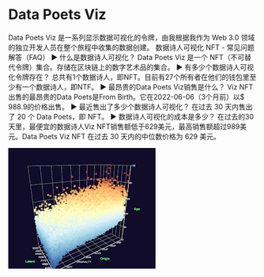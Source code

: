 # Data Poets Viz

Data Poets Viz 是一系列显示数据可视化的令牌，由我根据我作为 Web 3.0 领域的独立开发人员在整个旅程中收集的数据创建。
数据诗人可视化 NFT - 常见问题解答（FAQ）
▶ 什么是数据诗人可视化？
Data Poets Viz 是一个 NFT（不可替代令牌）集合。存储在区块链上的数字艺术品的集合。
▶ 有多少个数据诗人可视化令牌存在？
总共有1个数据诗人，即NFT。目前有27个所有者在他们的钱包里至少有一个数据诗人，即NTF。
▶ 最昂贵的Data Poets Viz销售是什么？
Viz NFT出售的最昂贵的Data Poets是From Birth。它在2022-06-06（3个月前）以$ 988.9的价格出售。
▶ 最近售出了多少个数据诗人可视化？
在过去 30 天内售出了 20 个 Data Poets，即 NFT。
▶ 数据诗人可视化的成本是多少？
在过去的30天里，最便宜的数据诗人Viz NFT销售额低于629美元，最高销售额超过989美元。Data Poets Viz NFT 在过去 30 天内的中位数价格为 629 美元。

![nft](unnamed.png)
